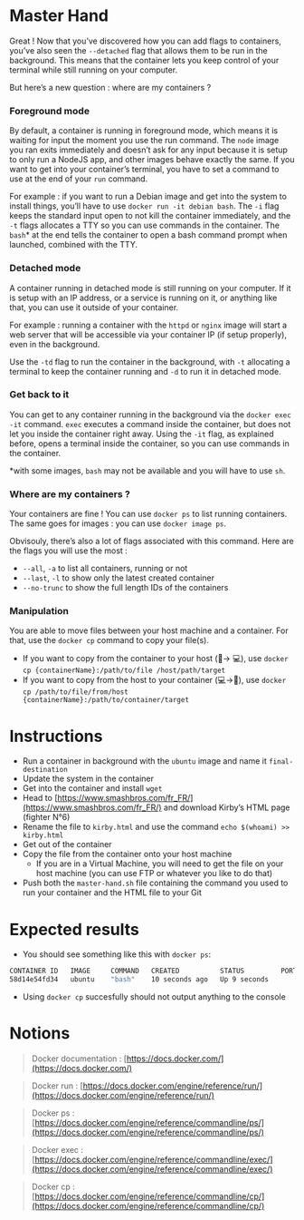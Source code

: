 # Master Hand

Great ! Now that you’ve discovered how you can add flags to containers, you’ve also seen the `--detached` flag that allows them to be run in the background. This means that the container lets you keep control of your terminal while still running on your computer.

But here’s a new question : where are my containers ?

### Foreground mode

By default, a container is running in foreground mode, which means it is waiting for input the moment you use the run command. The `node` image you ran exits immediately and doesn’t ask for any input because it is setup to only run a NodeJS app, and other images behave exactly the same. If you want to get into your container’s terminal, you have to set a command to use at the end of your `run` command.

For example : if you want to run a Debian image and get into the system to install things, you’ll have to use `docker run -it debian bash`. The `-i` flag keeps the standard input open to not kill the container immediately, and the `-t` flags allocates a TTY so you can use commands in the container. The `bash`\* at the end tells the container to open a bash command prompt when launched, combined with the TTY.

### Detached mode

A container running in detached mode is still running on your computer. If it is setup with an IP address, or a service is running on it, or anything like that, you can use it outside of your container.

For example : running a container with the `httpd` or `nginx` image will start a web server that will be accessible via your container IP (if setup properly), even in the background.

Use the `-td` flag to run the container in the background, with `-t` allocating a terminal to keep the container running and `-d` to run it in detached mode.

### Get back to it

You can get to any container running in the background via the `docker exec -it` command. `exec` executes a command inside the container, but does not let you inside the container right away. Using the `-it` flag, as explained before, opens a terminal inside the container, so you can use commands in the container.

\*with some images, `bash` may not be available and you will have to use `sh`.

### Where are my containers ?

Your containers are fine ! You can use `docker ps` to list running containers. The same goes for images : you can use `docker image ps`.

Obvisouly, there’s also a lot of flags associated with this command. Here are the flags you will use the most :

- `--all`, `-a` to list all containers, running or not
- `--last`, `-l` to show only the latest created container
- `--no-trunc` to show the full length IDs of the containers

### Manipulation

You are able to move files between your host machine and a container. For that, use the `docker cp` command to copy your file(s).

- If you want to copy from the container to your host (🐳→ 💻), use `docker cp {containerName}:/path/to/file /host/path/target`
- If you want to copy from the host to your container (💻→🐳), use `docker cp /path/to/file/from/host {containerName}:/path/to/container/target`

# Instructions

- Run a container in background with the `ubuntu` image and name it `final-destination`
- Update the system in the container
- Get into the container and install `wget`
- Head to [https://www.smashbros.com/fr_FR/](https://www.smashbros.com/fr_FR/) and download Kirby’s HTML page (fighter N°6)
- Rename the file to `kirby.html` and use the command `echo $(whoami) >> kirby.html`
- Get out of the container
- Copy the file from the container onto your host machine
  - If you are in a Virtual Machine, you will need to get the file on your host machine (you can use FTP or whatever you like to do that)
- Push both the `master-hand.sh` file containing the command you used to run your container and the HTML file to your Git

# Expected results

- You should see something like this with `docker ps`:

```bash
CONTAINER ID   IMAGE     COMMAND   CREATED          STATUS         PORTS     NAMES
58d14e54fd34   ubuntu    "bash"    10 seconds ago   Up 9 seconds             final-destination
```

- Using `docker cp` succesfully should not output anything to the console

# Notions

> Docker documentation : [https://docs.docker.com/](https://docs.docker.com/)

> Docker run : [https://docs.docker.com/engine/reference/run/](https://docs.docker.com/engine/reference/run/)

> Docker ps : [https://docs.docker.com/engine/reference/commandline/ps/](https://docs.docker.com/engine/reference/commandline/ps/)

> Docker exec : [https://docs.docker.com/engine/reference/commandline/exec/](https://docs.docker.com/engine/reference/commandline/exec/)

> Docker cp : [https://docs.docker.com/engine/reference/commandline/cp/](https://docs.docker.com/engine/reference/commandline/cp/)
